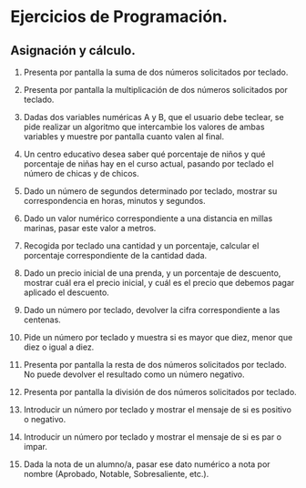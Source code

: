 # Ejercicios de Programación.
## Asignación y cálculo.

1.	Presenta por pantalla la suma de dos números solicitados por teclado.

2.	Presenta por pantalla la multiplicación de dos números solicitados por teclado.

3.	Dadas dos variables numéricas A y B, que el usuario debe teclear, se pide realizar un algoritmo que intercambie los valores de ambas variables y muestre por pantalla cuanto valen al final.

4.	Un centro educativo desea saber qué porcentaje de niños y qué porcentaje de niñas hay en el curso actual, pasando por teclado el número de chicas y de chicos.

5.	Dado un número de segundos determinado por teclado, mostrar su correspondencia en horas, minutos y segundos.

6.	Dado un valor numérico correspondiente a una distancia en millas marinas, pasar este valor a metros.

7.	Recogida por teclado una cantidad y un porcentaje, calcular el porcentaje correspondiente de la cantidad dada.

8.	Dado un precio inicial de una prenda, y un porcentaje de descuento, mostrar cuál era el precio inicial, y cuál es el precio que debemos pagar aplicado el descuento.

9.	Dado un número por teclado, devolver la cifra correspondiente a las centenas.

10.	Pide un número por teclado y muestra si es mayor que diez, menor que diez o igual a diez.

11.	Presenta por pantalla la resta de dos números solicitados por teclado. No puede devolver el resultado como un número negativo.

12.	Presenta por pantalla la división de dos números solicitados por teclado.

13.	Introducir un número por teclado y mostrar el mensaje de si es positivo o negativo.

14.	Introducir un número por teclado y mostrar el mensaje de si es par o impar.

15.	Dada la nota de un alumno/a, pasar ese dato numérico a nota por nombre (Aprobado, Notable, Sobresaliente, etc.).
